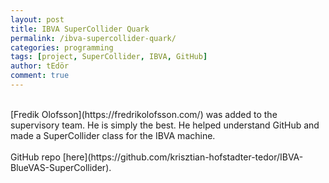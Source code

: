 ```yaml
---
layout: post
title: IBVA SuperCollider Quark
permalink: /ibva-supercollider-quark/
categories: programming
tags: [project, SuperCollider, IBVA, GitHub]
author: tEdör
comment: true
---
```

<br>
[Fredik Olofsson](https://fredrikolofsson.com/) was added to the supervisory team. He is simply the best. He helped understand GitHub and made a SuperCollider class for the IBVA machine.
<br>
<br>
GitHub repo [here](https://github.com/krisztian-hofstadter-tedor/IBVA-BlueVAS-SuperCollider).
